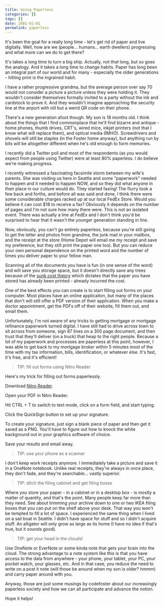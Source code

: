 ```yaml
---
title: Going Paperless
categories: []
tags: []
date: 2001-01-01
permalink: paperless
---
```


It's been the goal for a really long time - let's get rid of paper and live digitally. Well, how are we (people... humans... earth dwellers) progressing and what more can we do to get there?
<!-- xmore -->

It's takes a long time to turn a big ship. Actually, not _that_ long, but so goes the analogy. And it takes a long time to change habits. Paper has long been an integral part of our world and for many - especially the older generations - hitting print is the ingrained habit.

I have a rather progressive grandma, but the average person over say 70 would not consider a picture a picture unless they were holding it. They wouldn't consider themselves formally invited to a party without the ink and cardstock to prove it. And they wouldn't imagine approaching the security line at the airport with nill but a weird QR code on their phone.

There's a new generation afoot though. My son is 18 months old. I think about the things that I find commonplace that he'll find bizarre and antique - home phones, thumb drives, CRT's, wired mice, inkjet printers (not that I know what will replace them), and optical media (IMHO). Screwdrivers and shovels will still be staples (in the Foster home anyway), but anything run by bits will be altogether different when he's old enough to form memories.

I recently did a Twitter poll and most of the respondents (as you would expect from people using Twitter) were at least 80% paperless. I do believe we're making progress.

I recently witnessed a fascinating facsimile storm between my wife's parents. She was visiting us here in Seattle and some "paperwork" needed to happen and it needed to happen NOW, and so they did what anyone in their place in our culture would do. They started faxing! The flurry took a few back and forths, and before all was said and done, I think there were some considerable charges racked up at our local FedEx Store. Would you believe it can cost $18 to receive a fax? Obviously it depends on the number of pages and I'm not sure how many there were. This is not an isolated event. There was actually a line at FedEx and I don't think you'd be surprised to hear that it wasn't the younger generation standing in line.

Now, obviously, you can't go entirely paperless, because you're still going to get the letter and photos from grandma, the junk mail in your mailbox, and the receipt at the store (Home Depot will email me my receipt and save my preference, but they still print the paper one too). But you can reduce your own personal dependence on the printed word and the number of times you deliver paper to your fellow man.

Scanning all of the documents you have is fun (in one sense of the word) and will save you storage space, but it doesn't directly save any trees because of the [sunk cost theory](http://en.wikipedia.org/wiki/Sunk_costs) which dictates that the paper you have stored has already been printed - already incurred the cost.

One of the best effects you can create is to start filling out forms on your computer. Most places have an online applicaiton, but many of the places that don't will still offer a PDF version of their application. When you make a doctor appointment, get the PDFs off of their website, fill them out, and email them.

Unfortunately, I'm not aware of any tricks to getting mortgage or mortgage refinance paperwork turned digital. I have still had to drive across town to sit across from someone, sign 87 lines on a 300 page document, and then trust that they'll deliver (on a truck) that heap to the right people. Because a lot of my paperwork and processes are paperless at this point, however, I was able to get back to my mortgage broker within 5 minutes most of the time with my tax information, bills, identification, or whatever else. It's fast, it's free, and it's efficient!

> TIP: fill out forms using Nitro Reader

Here's my trick for filling out forms paperlessly.

Download [Nitro Reader](http://www.nitroreader.com/).

Open your PDF in Nitro Reader.

Hit CTRL + T to switch to text mode, click on a form field, and start typing.

Click the QuickSign button to set up your signature.

To create your signature, just sign a blank piece of paper and then get it saved as a PNG. You'll have to figure out how to knock the white background out in your graphics software of choice.

Save your results and email away.

> TIP: use your phone as a scanner

I don't keep work receipts anymore. I immediately take a picture and save it in a OneNote notebook. Unlike real receipts, they're always in once place, they don't fade, and they're searchable... vastly superior.

> TIP: ditch the filing cabinet and get filing boxes

Where you store your paper - in a cabinet or in a desktop box - is mostly a matter of quantity, and that's the point. Many people keep far more than they need. See about trimming your archive down to one or two IKEA filing boxes that you can put on the shelf above your desk. That way you won't be tempted to fill a lot of space. I experienced the same thing when I lived on a sail boat in Seattle. I didn't have space for stuff and so I didn't acquire stuff. An alligator will only grow as large as its home (I have no idea if that's true, but it sounds good).

> TIP: get your head in the clouds!

Use OneNote or EverNote or some kinda note that gets your brain into the cloud. The strong advantage to a note system like this is that you have access to the data from anywhere - your phone, your tablet, your PC, your pocket watch, your glasses, etc. And in that case, you reduce the need to write on a post it note (will those be around when my son is older? hmmm) and carry paper around with you.

Anyway, those are just some musings by codefoster about our increasingly paperless society and how we can all participate and advance the notion.

Hope it helps!